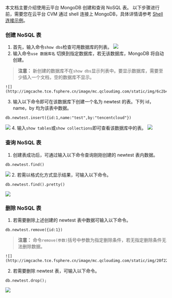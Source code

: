 本文档主要介绍使用云平台 MongoDB 创建和查询 NoSQL 表。
以下步骤进行前，需要您在云平台 CVM 通过 shell 连接上 MongoDB，具体详情请参考 [Shell连接示例](http://tce.fsphere.cn/document/product/240/3978)。
### 创建 NoSQL 表
1. 首先，输入命令`show dbs`检查可用数据库的列表。
![](http://imgcache.tce.fsphere.cn/image/mc.qcloudimg.com/static/img/54bbefc9c59f22fd8ac11f4140d05f4f/showdbs.png)
2. 输入命令`use 数据库名` 切换到指定数据库，若无该数据库，MongoDB 将自动创建。
>**注意：**
>新创建的数据库不在`show dbs`显示列表中。要显示数据库，需要至少插入一个文档，空的数据库不显示。

	![](http://imgcache.tce.fsphere.cn/image/mc.qcloudimg.com/static/img/6c2b453eca2fbcff9f0dc7be0bf393d5/usetest.png)
3. 输入以下命令即可在该数据库下创建一个名为 newtest 的表。下列 id，name，by 均为该表中数据。
```
db.newtest.insert({id:1,name:"test",by:"tencentcloud"})
```
![](http://imgcache.tce.fsphere.cn/image/mc.qcloudimg.com/static/img/10a8cde0ee1ede52d99bd56f80a5c6ab/dbinsert.png)
4. 输入`show tables`或`show collections`即可查看该数据库中的表。
![](http://imgcache.tce.fsphere.cn/image/mc.qcloudimg.com/static/img/2f2c6868e0b01671678497f652538f58/showtables.png)

### 查询 NoSQL 表
1. 创建表成功后，可通过输入以下命令查询刚刚创建的 newtest 表内数据。
```
db.newtest.find()
```
![](http://imgcache.tce.fsphere.cn/image/mc.qcloudimg.com/static/img/d4a5637e7771848c41b6ad833b24d0a9/find.png)
2. 若需以格式化方式显示结果，可输入以下命令。
```
db.newtest.find().pretty()
```
![](http://imgcache.tce.fsphere.cn/image/mc.qcloudimg.com/static/img/36cd64b68f5d95f1a551c57bbf3cfb0a/findp.png)

### 删除 NoSQL 表
1. 若需要删除上述创建的 newtest 表中数据可输入以下命令。
```
db.newtest.remove({id:1})
```
>**注意：**
>命令`remove(参数)`括号中参数为指定删除条件，若无指定删除条件无法删除数据。

	![](http://imgcache.tce.fsphere.cn/image/mc.qcloudimg.com/static/img/20f22097a8a50428a6d21f378b5b2d65/remove.png)
2. 若需要删除 newtest 表，可输入以下命令。
```
db.newtest.drop();
```
![](http://imgcache.tce.fsphere.cn/image/mc.qcloudimg.com/static/img/9865dc8175f4ef3152e8c40874a91a8c/drop.png)